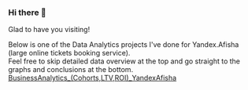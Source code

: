 ### Hi there 👋

<!--
**avigella/avigella** is a ✨ _special_ ✨ repository because its `README.md` (this file) appears on your GitHub profile.

Here are some ideas to get you started:

- 🔭 I’m currently working on ...
- 🌱 I’m currently learning ...
- 👯 I’m looking to collaborate on ...
- 🤔 I’m looking for help with ...
- 💬 Ask me about ...
- 📫 How to reach me: ...
- 😄 Pronouns: ...
- ⚡ Fun fact: ...
-->
Glad to have you visiting! 

Below is one of the Data Analytics projects I've done for Yandex.Afisha (large online tickets booking service).  
Feel free to skip detailed data overview at the top and go straight to the graphs and conclusions at the bottom.
[BusinessAnalytics_(Cohorts,LTV,ROI)_YandexAfisha](https://nbviewer.jupyter.org/github/AlinaVaisblat/BusinessAnalytics_YandexAfisha/blob/main/BusinessAnalytics%28Cohorts%2CLTV%2CROI%29_YandexAfisha_Github%20%281%29.ipynb)
